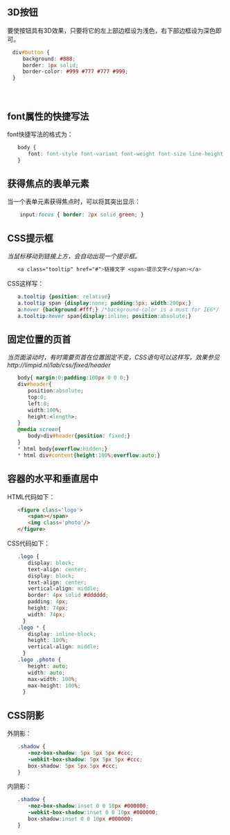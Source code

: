 ## 3D按钮
要使按钮具有3D效果，只要将它的左上部边框设为浅色，右下部边框设为深色即可。 

```css
　div#button {
　　　background: #888;
　　　border: 1px solid;
　　　border-color: #999 #777 #777 #999;
　}  
```
　　
## font属性的快捷写法
font快捷写法的格式为：

```css
　　body {
　　　　font: font-style font-variant font-weight font-size line-height font-family; 
　　}
```

##  获得焦点的表单元素
当一个表单元素获得焦点时，可以将其突出显示：

```css
	input:focus { border: 2px solid green; }
```

## CSS提示框
*当鼠标移动到链接上方，会自动出现一个提示框。*

```css
　　<a class="tooltip" href="#">链接文字 <span>提示文字</span></a>
```
CSS这样写：

```css
　　a.tooltip {position: relative} 
　　a.tooltip span {display:none; padding:5px; width:200px;} 
　　a:hover {background:#fff;} /*background-color is a must for IE6*/ 
　　a.tooltip:hover span{display:inline; position:absolute;}
```


## 固定位置的页首
*当页面滚动时，有时需要页首在位置固定不变，CSS语句可以这样写，效果参见http://limpid.nl/lab/css/fixed/header*

```css
　　body{ margin:0;padding:100px 0 0 0;}
　　div#header{
　　　　position:absolute;
　　　　top:0;
　　　　left:0;
　　　　width:100%;
　　　　height:<length>;
　　}
　　@media screen{
　　　　body>div#header{position: fixed;}
　　}
　　* html body{overflow:hidden;}
　　* html div#content{height:100%;overflow:auto;}
```

## 容器的水平和垂直居中
HTML代码如下：

```html
　　<figure class='logo'>
　　　　<span></span>
　　　　<img class='photo'/>
　　</figure>
```
CSS代码如下：

```css
　　.logo {
　　　　display: block;
　　　　text-align: center;
　　　　display: block;
　　　　text-align: center;
　　　　vertical-align: middle;
　　　　border: 4px solid #dddddd;
　　　　padding: 4px;
　　　　height: 74px;
　　　　width: 74px; 
　　　}
　　.logo * {
　　　　display: inline-block;
　　　　height: 100%;
　　　　vertical-align: middle; 
　　　}
　　.logo .photo {
　　　　height: auto;
　　　　width: auto;
　　　　max-width: 100%;
　　　　max-height: 100%; 
　　　}
```

## CSS阴影
外阴影：

```css
　　.shadow {
　　　　-moz-box-shadow: 5px 5px 5px #ccc;
　　　　-webkit-box-shadow: 5px 5px 5px #ccc;
　　　　box-shadow: 5px 5px 5px #ccc;
　　}
```
内阴影：

```css
　　.shadow {
　　　　-moz-box-shadow:inset 0 0 10px #000000;
　　　　-webkit-box-shadow:inset 0 0 10px #000000;
　　　　box-shadow:inset 0 0 10px #000000;
　　}
```